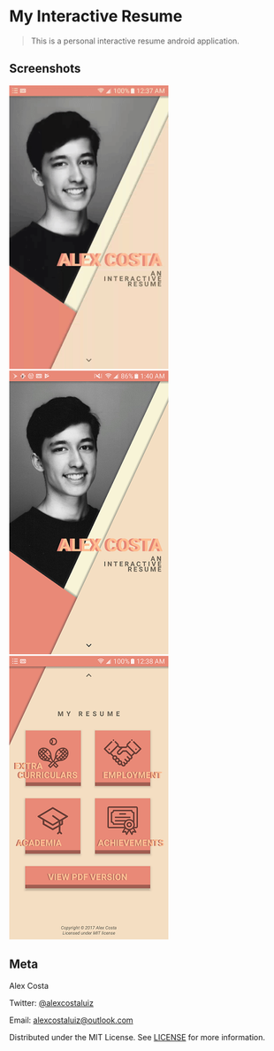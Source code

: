 # My Interactive Resume
> This is a personal interactive resume android application.

## Screenshots
![](resume_resize.gif) ![](small2.png) ![](small3.png)

## Meta

Alex Costa 

Twitter: [@alexcostaluiz](https://twitter.com/alexcostaluiz) 

Email: alexcostaluiz@outlook.com

Distributed under the MIT License. See [LICENSE](https://github.com/alexcostaluiz/MyInteractiveResume/blob/master/LICENSE) for more information.
